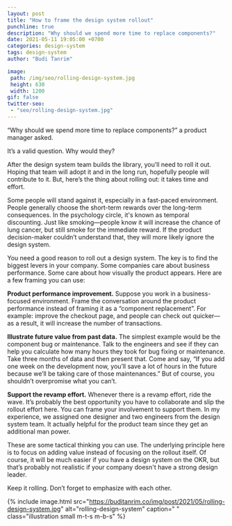 ```yaml
---
layout: post
title: "How to frame the design system rollout"
punchline: true
description: "Why should we spend more time to replace components?"
date: 2021-05-11 19:05:00 +0700
categories: design-system
tags: design-system
author: "Budi Tanrim"

image:
 path: /img/seo/rolling-design-system.jpg
 height: 630
 width: 1200
gif: false
twitter-seo: 
 - "seo/rolling-design-system.jpg"
---
```


“Why should we spend more time to replace components?” a product manager asked.

It’s a valid question. Why would they?

After the design system team builds the library, you’ll need to roll it out. Hoping that team will adopt it and in the long run, hopefully people will contribute to it. But, here’s the thing about rolling out: it takes time and effort.

Some people will stand against it, especially in a fast-paced environment. People generally choose the short-term rewards over the long-term consequences. In the psychology circle, it's known as temporal discounting. Just like smoking—people know it will increase the chance of lung cancer, but still smoke for the immediate reward. If the product decision-maker couldn’t understand that, they will more likely ignore the design system.

You need a good reason to roll out a design system. The key is to find the biggest levers in your company. Some companies care about business performance. Some care about how visually the product appears. Here are a few framing you can use:

**Product performance improvement.** Suppose you work in a business-focused environment. Frame the conversation around the product performance instead of framing it as a “component replacement”. For example: improve the checkout page, and people can check out quicker—as a result, it will increase the number of transactions.

**Illustrate future value from past data.** The simplest example would be the component bug or maintenance. Talk to the engineers and see if they can help you calculate how many hours they took for bug fixing or maintenance. Take three months of data and then present that. Come and say, “If you add one week on the development now, you’ll save a lot of hours in the future because we’ll be taking care of those maintenances.” But of course, you shouldn’t overpromise what you can’t.

**Support the revamp effort.** Whenever there is a revamp effort, ride the wave. It’s probably the best opportunity you have to collaborate and slip the rollout effort here. You can frame your involvement to support them. In my experience, we assigned one designer and two engineers from the design system team. It actually helpful for the product team since they get an additional man power. 

These are some tactical thinking you can use. The underlying principle here is to focus on adding value instead of focusing on the rollout itself. Of course, it will be much easier if you have a design system on the OKR, but that’s probably not realistic if your company doesn't have a strong design leader.

Keep it rolling. Don’t forget to emphasize with each other.

{% include image.html 
src="https://buditanrim.co/img/post/2021/05/rolling-design-system.jpg" 
alt="rolling-design-system" 
caption=" "
class="illustration small m-t-s m-b-s" %}
